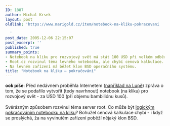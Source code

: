 ```yaml
---
ID: 1887
author: Michal Krsek
layout: post
oldlink: 'https://www.marigold.cz/item/notebook-na-kliku-pokracovani

  '
post_date: 2005-12-06 22:15:07
post_excerpt: ''
published: true
summary_points:
- Notebook na kliku pro rozvojový svět má stát 100 USD při velkém odběru.
- Root.cz rozvinul téma levného notebooku, ale chybí cenová kalkulace.
- Na levném zařízení má běžet klon BSD operačního systému.
title: "Notebook na kliku – pokračování"
---
```


<p><b>ook píše</b>: Před nedávnem proběhla Internetem (<a href="http://www.lupa.cz/clanky/notebook-na-kliku-8211-zmeni-svet/" >například na Lupě</a>)
zpráva o tom, že se podařilo vytvořit (tedy navrhnout) notebook (na
kliku) pro rozvojový svět - za USD 100 (při objemu bambiliónu kusů).<br />
<br />
Svérázným způsobem rozvinul téma server root. Co může být <a href="http://www.root.cz/clanky/komiks-pocitace-pro-chude/">logickým pokračováním notebooku na kliku</a>? Bohužel cenová kalkulace chybí - i když se proslýchá, ža na vyvinutém zařízení poběží nějaký klon BSD.<br />
</p>